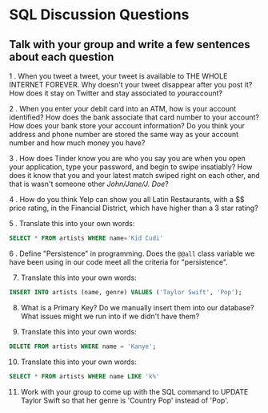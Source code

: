 # SQL Discussion Questions

## Talk with your group and write a few sentences about each question

1 . When you tweet a tweet, your tweet is available to THE WHOLE INTERNET
FOREVER. Why doesn't your tweet disappear after you post it? How does it stay on
Twitter and stay associated to ​_your_​ account?

2 . When you enter your debit card into an ATM, how is your account identified?
How does the bank associate that card number to your account? How does your bank
store your account information? Do you think your address and phone number are
stored the same way as your account number and how much money you have?

 3 . How does Tinder know you are who you say you are when you open your
 application, type your password, and begin to swipe insatiably? How does it
 know that you and your latest match swiped right on each other, and that is
 wasn't someone other _John/Jane/J. Doe_?

4 . How do you think Yelp can show you all Latin Restaurants, with a $$ price
rating, in the Financial District, which have higher than a 3 star rating?

5 . Translate this into your own words:

```sql
SELECT * FROM artists WHERE name='Kid Cudi'
```

6 . Define "Persistence" in programming. Does the `@@all` class variable we have
   been using in our code meet all the criteria for "persistence".

7. Translate this into your own words:

```sql
INSERT INTO artists (name, genre) VALUES ('Taylor Swift', 'Pop');
```

8. What is a Primary Key? Do we manually insert them into our database? What issues might we run into if we didn't have them?

9. Translate this into your own words:

```sql
DELETE FROM artists WHERE name = 'Kanye';
```

10. Translate this into your own words:

```sql
SELECT * FROM artists WHERE name LIKE 'k%'
```

11. Work with your group to come up with the SQL command to UPDATE Taylor Swift so that her genre is 'Country Pop' instead of 'Pop'.
